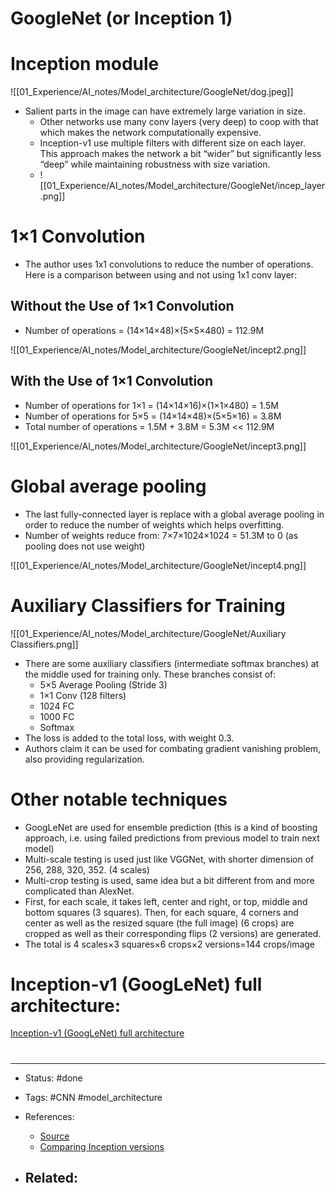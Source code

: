 # GoogleNet (or Inception 1)


# Inception module

![[01_Experience/AI_notes/Model_architecture/GoogleNet/dog.jpeg]]
- Salient parts in the image can have extremely large variation in size.
	- Other networks use many conv layers (very deep) to coop with that which makes the network computationally expensive.
	- Inception-v1 use multiple filters with different size on each layer. This approach makes the network a bit “wider” but significantly less “deep” while maintaining robustness with size variation.
	- ![[01_Experience/AI_notes/Model_architecture/GoogleNet/incep_layer.png]]



# 1×1 Convolution

- The author uses 1x1 convolutions to reduce the number of operations. Here is a comparison between using and not using 1x1 conv layer:

## Without the Use of 1×1 Convolution
- Number of operations = (14×14×48)×(5×5×480) = 112.9M

![[01_Experience/AI_notes/Model_architecture/GoogleNet/incept2.png]]

## With the Use of 1×1 Convolution

- Number of operations for 1×1 = (14×14×16)×(1×1×480) = 1.5M
- Number of operations for 5×5 = (14×14×48)×(5×5×16) = 3.8M
- Total number of operations = 1.5M + 3.8M = 5.3M << 112.9M 

![[01_Experience/AI_notes/Model_architecture/GoogleNet/incept3.png]]
	

# Global average pooling

- The last fully-connected layer is replace with a global average pooling in order to reduce the number of weights which helps overfitting.
- Number of weights reduce from: 7×7×1024×1024 = 51.3M to 0 (as pooling does not use weight)

![[01_Experience/AI_notes/Model_architecture/GoogleNet/incept4.png]]


# Auxiliary Classifiers for Training
![[01_Experience/AI_notes/Model_architecture/GoogleNet/Auxiliary Classifiers.png]]

- There are some auxiliary classifiers (intermediate softmax branches) at the middle used for training only. These branches consist of:
	- 5×5 Average Pooling (Stride 3)
	- 1×1 Conv (128 filters)
	- 1024 FC
	- 1000 FC
	- Softmax
- The loss is added to the total loss, with weight 0.3.
- Authors claim it can be used for combating gradient vanishing problem, also providing regularization.


# Other notable techniques
- GoogLeNet are used for ensemble prediction (this is a kind of boosting approach, i.e. using failed predictions from previous model to train next model)
- Multi-scale testing is used just like VGGNet, with shorter dimension of 256, 288, 320, 352. (4 scales)
- Multi-crop testing is used, same idea but a bit different from and more complicated than AlexNet.
- First, for each scale, it takes left, center and right, or top, middle and bottom squares (3 squares). Then, for each square, 4 corners and center as well as the resized square (the full image) (6 crops) are cropped as well as their corresponding flips (2 versions) are generated.
- The total is 4 scales×3 squares×6 crops×2 versions=144 crops/image



# Inception-v1 (GoogLeNet) full architecture:

[Inception-v1 (GoogLeNet) full architecture](https://miro.medium.com/max/2588/1*ZFPOSAted10TPd3hBQU8iQ.png)









# 

---
- Status: #done

- Tags: #CNN #model_architecture 

- References:
	- [Source](https://medium.com/coinmonks/paper-review-of-googlenet-inception-v1-winner-of-ilsvlc-2014-image-classification-c2b3565a64e7)
	- [Comparing Inception versions](https://towardsdatascience.com/a-simple-guide-to-the-versions-of-the-inception-network-7fc52b863202)

- Related:
	- 